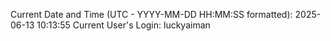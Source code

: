 Current Date and Time (UTC - YYYY-MM-DD HH:MM:SS formatted): 2025-06-13 10:13:55
Current User's Login: luckyaiman
